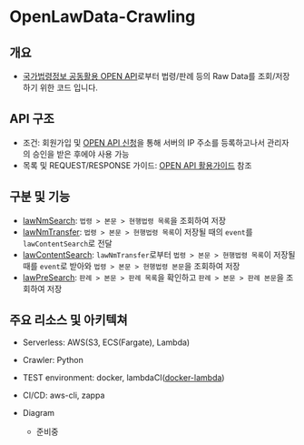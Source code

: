 # OpenLawData-Crawling

## 개요
* [국가법령정보 공동활용 OPEN API](http://open.law.go.kr/LSO/main.do, "OPEN API 주소")로부터 법령/판례 등의 Raw Data를 조회/저장하기 위한 코드 입니다.

## API 구조
* 조건: 회원가입 및 [OPEN API 신청](http://open.law.go.kr/LSO/openApi/guideList.do, "OPEN API 신청")을 통해 서버의 IP 주소를 등록하고나서 관리자의 승인을 받은 후에야 사용 가능
* 목록 및 REQUEST/RESPONSE 가이드: [OPEN API 활용가이드](http://open.law.go.kr/LSO/openApi/guideList.do, "OPEN API 활용가이드") 참조

## 구분 및 기능
* [lawNmSearch](https://github.com/yunsu246/OpenLawData-Project/tree/master/OpenLawData_Crawling/lawNmSearch, "lawNmSearch"): `법령 > 본문 > 현행법령 목록`을 조회하여 저장
* [lawNmTransfer](https://github.com/yunsu246/OpenLawData-Project/tree/master/OpenLawData_Crawling/lawNmTransfer, "lawNmTransfer"): `법령 > 본문 > 현행법령 목록`이 저장될 때의 `event`를 `lawContentSearch`로 전달
* [lawContentSearch](https://github.com/yunsu246/OpenLawData-Project/tree/master/OpenLawData_Crawling/lawContentSearch, "lawContentSearch"): `lawNmTransfer`로부터 `법령 > 본문 > 현행법령 목록`이 저장될 때를 `event`로 받아와 `법령 > 본문 > 현행법령 본문`을 조회하여 저장
* [lawPreSearch](https://github.com/yunsu246/OpenLawData-Project/tree/master/OpenLawData_Crawling/lawPreSearch, "lawPreSearch"): `판례 > 본문 > 판례 목록`을 확인하고 `판례 > 본문 > 판례 본문`을 조회하여 저장

## 주요 리소스 및 아키텍쳐
* Serverless: AWS(S3, ECS(Fargate), Lambda)
* Crawler: Python
* TEST environment: docker, lambdaCI([docker-lambda](https://github.com/lambci/docker-lambda, "docker-lambda"))
* CI/CD: aws-cli, zappa

* Diagram
    - 준비중